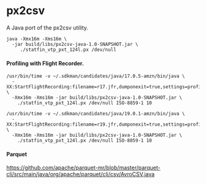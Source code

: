 # px2csv

A Java port of the px2csv utility.

```shell
java -Xmx16m -Xms16m \
  -jar build/libs/px2csv-java-1.0-SNAPSHOT.jar \
     ./statfin_vtp_pxt_124l.px /dev/null
```

#### Profiling with Flight Recorder.

```shell
/usr/bin/time -v ~/.sdkman/candidates/java/17.0.5-amzn/bin/java \
  -XX:StartFlightRecording:filename=r17.jfr,dumponexit=true,settings=profile.jfc \
  -Xmx16m -Xms16m -jar build/libs/px2csv-java-1.0-SNAPSHOT.jar \
    ./statfin_vtp_pxt_124l.px /dev/null ISO-8859-1 10

/usr/bin/time -v ~/.sdkman/candidates/java/19.0.1-amzn/bin/java \
  -XX:StartFlightRecording:filename=r19.jfr,dumponexit=true,settings=profile.jfc \
  -Xmx16m -Xms16m -jar build/libs/px2csv-java-1.0-SNAPSHOT.jar \
    ./statfin_vtp_pxt_124l.px /dev/null ISO-8859-1 10
```

#### Parquet

https://github.com/apache/parquet-mr/blob/master/parquet-cli/src/main/java/org/apache/parquet/cli/csv/AvroCSV.java
